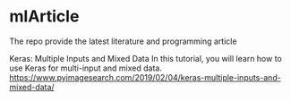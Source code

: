 # mlArticle
The repo provide the latest literature and programming article

Keras: Multiple Inputs and Mixed Data
In this tutorial, you will learn how to use Keras for multi-input and mixed data.
https://www.pyimagesearch.com/2019/02/04/keras-multiple-inputs-and-mixed-data/

